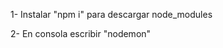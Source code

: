 1- Instalar "npm i" para descargar node_modules

2- En consola escribir "nodemon"

<!-- 3- En navegador click en boton "registrarse"
4- Volver a inicio y loguearse con usuario y contraseña

5- Agregar Pokemon:
5.1.- Hacer click en boton "Agregar Pokemon"
5.2.- Completar datos de nuevo pokemon
5.3.- Hacer click en "Agregar a lista"

6- Boton " # " e input "Buscar":
6.1. - Hacer click una vez para ordenar Pokemons por orden alfabetico
6.2. - Hacer click nuevamente para ordener Pokemons por orden de ID
6.3. - En buscador, escribir el nombre del Pokemon deseado para que aparezca en pantalla

7- Hacer click sobre cualquier Pokemon para ingresar a su ficha con detalles varios.
7.1.- Dentro de la ficha, hacer click en las flechas laterales para navegar entre fichas.
7.2.- Hacia la izquierda para ir a Pokemon anterior.
7.3.- Hacia derecha para ir a siguiente Pokemon -->
